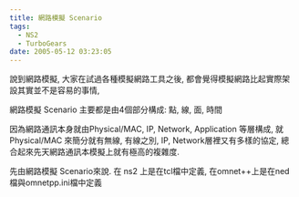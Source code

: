 ```yaml
---
title: 網路模擬 Scenario
tags:
  - NS2
  - TurboGears
date: 2005-05-12 03:23:05
---
```


說到網路模擬, 大家在試過各種模擬網路工具之後, 都會覺得模擬網路比起實際架設其實並不是容易的事情,

網路模擬 Scenario 主要都是由4個部分構成: 點, 線, 面, 時間

因為網路通訊本身就由Physical/MAC, IP, Network, Application 等層構成,
就 Physical/MAC 來簡分就有無線, 有線之別, IP, Network層裡又有多樣的協定,
總合起來先天網路通訊本模擬上就有極高的複雜度.

先由網路模擬 Scenario來說.
 在 ns2 上是在tcl檔中定義, 在omnet++上是在ned檔與omnetpp.ini檔中定義
